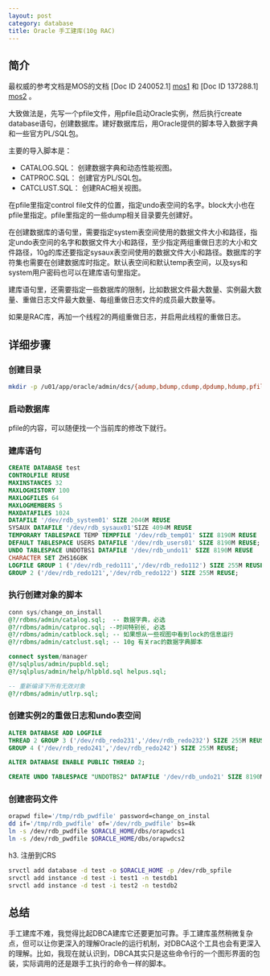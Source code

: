 ```yaml
---
layout: post
category: database
title: Oracle 手工建库(10g RAC)
---
```

## 简介

最权威的参考文档是MOS的文档 [Doc ID 240052.1] [mos1] 和 [Doc ID 137288.1] [mos2] 。

大致做法是，先写一个pfile文件，用pfile启动Oracle实例，然后执行create database语句，创建数据库。建好数据库后，用Oracle提供的脚本导入数据字典和一些官方PL/SQL包。

主要的导入脚本是：

* CATALOG.SQL： 创建数据字典和动态性能视图。
* CATPROC.SQL： 创建官方PL/SQL包。
* CATCLUST.SQL： 创建RAC相关视图。

在pfile里指定control file文件的位置，指定undo表空间的名字。block大小也在pfile里指定。pfile里指定的一些dump相关目录要先创建好。

在创建数据库的语句里，需要指定system表空间使用的数据文件大小和路径，指定undo表空间的名字和数据文件大小和路径，至少指定两组重做日志的大小和文件路径，10g的库还要指定sysaux表空间使用的数据文件大小和路径。数据库的字符集也需要在创建数据库时指定。默认表空间和默认temp表空间，以及sys和system用户密码也可以在建库语句里指定。

建库语句里，还需要指定一些数据库的限制，比如数据文件最大数量、实例最大数量、重做日志文件最大数量、每组重做日志文件的成员最大数量等。

如果是RAC库，再加一个线程2的两组重做日志，并启用此线程的重做日志。

## 详细步骤

### 创建目录

```bash
mkdir -p /u01/app/oracle/admin/dcs/{adump,bdump,cdump,dpdump,hdump,pfile,udump}
```

### 启动数据库

pfile的内容，可以随便找一个当前库的修改下就行。

### 建库语句

```sql
CREATE DATABASE test
CONTROLFILE REUSE
MAXINSTANCES 32
MAXLOGHISTORY 100
MAXLOGFILES 64
MAXLOGMEMBERS 5
MAXDATAFILES 1024
DATAFILE '/dev/rdb_system01' SIZE 2046M REUSE
SYSAUX DATAFILE '/dev/rdb_sysaux01'SIZE 4094M REUSE
TEMPORARY TABLESPACE TEMP TEMPFILE '/dev/rdb_temp01' SIZE 8190M REUSE
DEFAULT TABLESPACE USERS DATAFILE '/dev/rdb_users01' SIZE 8190M REUSE;
UNDO TABLESPACE UNDOTBS1 DATAFILE '/dev/rdb_undo11' SIZE 8190M REUSE
CHARACTER SET ZHS16GBK
LOGFILE GROUP 1 ('/dev/rdb_redo111','/dev/rdb_redo112') SIZE 255M REUSE,
GROUP 2 ('/dev/rdb_redo121','/dev/rdb_redo122') SIZE 255M REUSE;
```

### 执行创建对象的脚本

```sql
conn sys/change_on_install
@?/rdbms/admin/catalog.sql;  -- 数据字典，必选
@?/rdbms/admin/catproc.sql; --时间特别长, 必选
@?/rdbms/admin/catblock.sql; -- 如果想从一些视图中看到lock的信息运行
@?/rdbms/admin/catclust.sql; -- 10g 有关rac的数据字典脚本

connect system/manager
@?/sqlplus/admin/pupbld.sql;
@?/sqlplus/admin/help/hlpbld.sql helpus.sql;

-- 重新编译下所有无效对象
@?/rdbms/admin/utlrp.sql;
```

### 创建实例2的重做日志和undo表空间

```sql
ALTER DATABASE ADD LOGFILE
THREAD 2 GROUP 3 ('/dev/rdb_redo231','/dev/rdb_redo232') SIZE 255M REUSE,
GROUP 4 ('/dev/rdb_redo241','/dev/rdb_redo242') SIZE 255M REUSE;

ALTER DATABASE ENABLE PUBLIC THREAD 2;

CREATE UNDO TABLESPACE "UNDOTBS2" DATAFILE '/dev/rdb_undo21' SIZE 8190M REUSE;
```

### 创建密码文件

```bash
orapwd file='/tmp/rdb_pwdfile' password=change_on_instal
dd if='/tmp/rdb_pwdfile' of='/dev/rdb_pwdfile' bs=4k
ln -s /dev/rdb_pwdfile $ORACLE_HOME/dbs/orapwdcs1
ln -s /dev/rdb_pwdfile $ORACLE_HOME/dbs/orapwdcs2
```

h3. 注册到CRS

```bash
srvctl add database -d test -o $ORACLE_HOME -p /dev/rdb_spfile
srvctl add instance -d test -i test1 -n testdb1
srvctl add instance -d test -i test2 -n testdb2
```

## 总结

手工建库不难，我觉得比起DBCA建库它还要更加可靠。手工建库虽然稍微复杂点，但可以让你更深入的理解Oracle的运行机制，对DBCA这个工具也会有更深入的理解。比如，我现在就认识到，DBCA其实只是这些命令行的一个图形界面的包装，实际调用的还是跟手工执行的命令一样的脚本。

[mos1]: https://supporthtml.oracle.com/ep/faces/secure/km/DocumentDisplay.jspx?id=240052.1
[mos2]: https://supporthtml.oracle.com/ep/faces/secure/km/DocumentDisplay.jspx?id=137288.1
